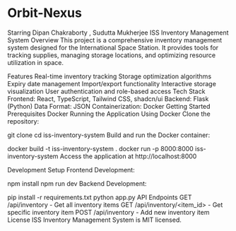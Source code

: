 # Orbit-Nexus
Starring Dipan Chakraborty , Sudutta Mukherjee
ISS Inventory Management System
Overview
This project is a comprehensive inventory management system designed for the International Space Station. It provides tools for tracking supplies, managing storage locations, and optimizing resource utilization in space.

Features
Real-time inventory tracking
Storage optimization algorithms
Expiry date management
Import/export functionality
Interactive storage visualization
User authentication and role-based access
Tech Stack
Frontend: React, TypeScript, Tailwind CSS, shadcn/ui
Backend: Flask (Python)
Data Format: JSON
Containerization: Docker
Getting Started
Prerequisites
Docker
Running the Application
Using Docker
Clone the repository:

git clone <repository-url>
cd iss-inventory-system
Build and run the Docker container:

docker build -t iss-inventory-system .
docker run -p 8000:8000 iss-inventory-system
Access the application at http://localhost:8000

Development Setup
Frontend Development:

npm install
npm run dev
Backend Development:

pip install -r requirements.txt
python app.py
API Endpoints
GET /api/inventory - Get all inventory items
GET /api/inventory/<item_id> - Get specific inventory item
POST /api/inventory - Add new inventory item
License
ISS Inventory Management System is MIT licensed.
